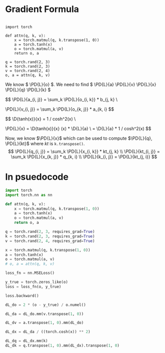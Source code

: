 # Gradient Formula

```python3

import torch

def attn(q, k, v):
    x = torch.matmul(q, k.transpose(1, 0))
    a = torch.tanh(x)
    o = torch.matmul(a, v)
    return o, a

q = torch.rand(2, 3)
k = torch.rand(2, 3)
v = torch.rand(2, 4)
o, a = attn(q, k, v)
```

$$
\newcommand{\PD}[2]{ \frac{ \partial #1 }{ \partial #2 }} 
\newcommand{\D}[2] {\frac{ \partial #1 }{ \partial #2 }}
$$

We know $ \PD{L}{o} $.
We need to find $ \PD{L}{a} \PD{L}{v} \PD{L}{x} \PD{L}{q} \PD{L}{k} $

$$
\PD{L}{a_{i, j}} = \sum_k \PD{L}{o_{i, k}} * b_{j, k} \\

\PD{L}{v_{i, j}} = \sum_k \PD{L}{o_{k, j}} * a_{k, i}
$$

$$
\D{tanh(x)}{x} = 1 / cosh^2(x) \\

\PD{L}{x} = \D{tanh(x)}{x} (x) * \D{L}{a} \\
    = \D{L}{a} * 1 / cosh^2(x)
$$

Now, we know $\PD{L}{x}$ which can be used to compute $\PD{L}{q}, \PD{L}{kt}$ where $kt$ is `k.transpose()`.
$$
\PD{L}{q_{i, j}} = \sum_k \PD{L}{x_{i, k}} * kt_{j, k} \\
\PD{L}{kt_{i, j}} = \sum_k \PD{L}{x_{k, j}} * q_{k, i} \\
\PD{L}{k_{i, j}} = \PD{L}{kt_{j, i}}
$$

# In psuedocode

```python
import torch
import torch.nn as nn

def attn(q, k, v):
    x = torch.matmul(q, k.transpose(1, 0))
    a = torch.tanh(x)
    o = torch.matmul(a, v)
    return o, a

q = torch.rand(2, 3, requires_grad=True)
k = torch.rand(2, 3, requires_grad=True)
v = torch.rand(2, 4, requires_grad=True)

x = torch.matmul(q, k.transpose(1, 0))
a = torch.tanh(x)
o = torch.matmul(a, v)
# o, a = attn(q, k, v)

loss_fn = nn.MSELoss()

y_true = torch.zeros_like(o)
loss = loss_fn(o, y_true)

loss.backward()

dL_do = 2 * (o - y_true) / o.numel()

dL_da = dL_do.mm(v.transpose(1, 0))

dL_dv = a.transpose(1, 0).mm(dL_do)

dL_dx = dL_da / ((torch.cosh(x)) ** 2)

dL_dq = dL_dx.mm(k)
dL_dk = q.transpose(1, 0).mm(dL_dx).transpose(1, 0)
```